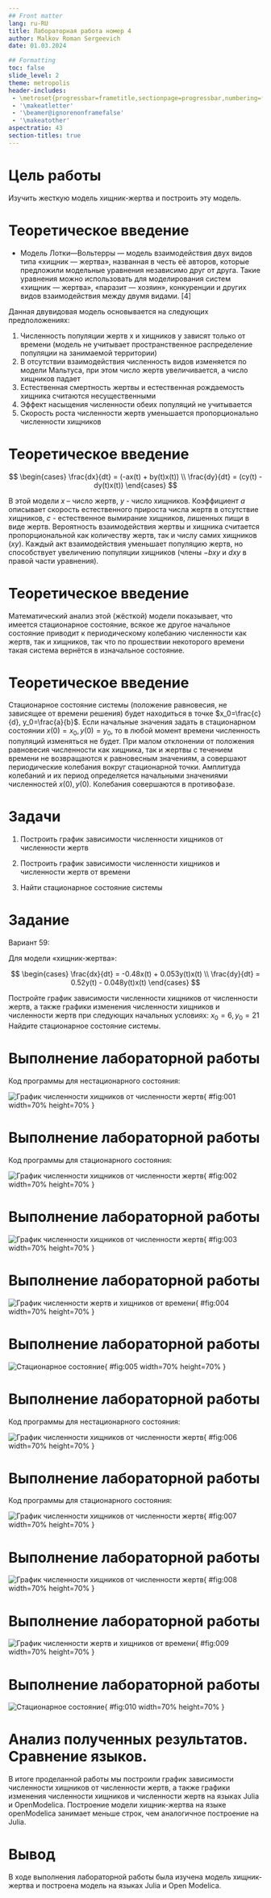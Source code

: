 ```yaml
---
## Front matter
lang: ru-RU
title: Лабораторная работа номер 4
author: Malkov Roman Sergeevich
date: 01.03.2024

## Formatting
toc: false
slide_level: 2
theme: metropolis
header-includes: 
 - \metroset{progressbar=frametitle,sectionpage=progressbar,numbering=fraction}
 - '\makeatletter'
 - '\beamer@ignorenonframefalse'
 - '\makeatother'
aspectratio: 43
section-titles: true
---
```


# Цель работы

Изучить жесткую модель хищник-жертва и построить эту модель.

# Теоретическое введение

- Модель Лотки—Вольтерры — модель взаимодействия двух видов типа «хищник — жертва», названная в честь её авторов, которые предложили модельные уравнения независимо друг от друга. Такие уравнения можно использовать для моделирования систем «хищник — жертва», «паразит — хозяин», конкуренции и других видов взаимодействия между двумя видами. [4]

Данная двувидовая модель основывается на
следующих предположениях:

1. Численность популяции жертв x и хищников y зависят только от времени (модель не учитывает пространственное распределение популяции на занимаемой территории)	
2. В отсутствии взаимодействия численность видов изменяется по модели Мальтуса, при этом число жертв увеличивается, а число хищников падает	
3. Естественная смертность жертвы и естественная рождаемость хищника считаются несущественными	
4. Эффект насыщения численности обеих популяций не учитывается	
5. Скорость роста численности жертв уменьшается пропорционально численности хищников	

# Теоретическое введение

$$
 \begin{cases}
	\frac{dx}{dt} = (-ax(t) + by(t)x(t))
	\\   
	\frac{dy}{dt} = (cy(t) - dy(t)x(t))
 \end{cases}
$$

В этой модели $x$ – число жертв, $y$ - число хищников.
Коэффициент $a$ описывает скорость естественного прироста числа жертв в отсутствие хищников, $с$ - естественное вымирание хищников, лишенных пищи в виде жертв.
Вероятность взаимодействия жертвы и хищника считается пропорциональной как количеству жертв, так и числу самих хищников ($xy$).
Каждый акт взаимодействия уменьшает популяцию жертв, но способствует увеличению популяции хищников (члены $-bxy$ и $dxy$ в правой части уравнения).

# Теоретическое введение

Математический анализ этой (жёсткой) модели показывает, что имеется стационарное состояние, всякое же другое начальное состояние приводит
к периодическому колебанию численности как жертв, так и хищников, так что по прошествии некоторого времени такая система вернётся в изначальное состояние.

# Теоретическое введение

Стационарное состояние системы (положение равновесия, не зависящее от времени решения) будет находиться
в точке $x_0=\frac{c}{d}, y_0=\frac{a}{b}$. Если начальные значения задать в стационарном состоянии $x(0) = x_0, y(0) = y_0$, то в любой момент времени
численность популяций изменяться не будет. При малом отклонении от положения равновесия численности как хищника, так и жертвы с течением времени не
возвращаются к равновесным значениям, а совершают периодические колебания вокруг стационарной точки. Амплитуда колебаний и их период определяется
начальными значениями численностей $x(0), y(0)$. Колебания совершаются в противофазе.

# Задачи

1. Построить график зависимости численности хищников от численности жертв

2. Построить график зависимости численности хищников и численности жертв от времени

3. Найти стационарное состояние системы

# Задание

Вариант 59:

Для модели «хищник-жертва»:

$$
 \begin{cases}
	\frac{dx}{dt} = -0.48x(t) + 0.053y(t)x(t)
	\\   
	\frac{dy}{dt} = 0.52y(t) - 0.048y(t)x(t)
 \end{cases}
$$

Постройте график зависимости численности хищников от численности жертв, а также графики изменения численности хищников и численности жертв 
при следующих начальных условиях: $x_0=6, y_0=21$
Найдите стационарное состояние системы.

# Выполнение лабораторной работы

Код программы для нестационарного состояния:

![График численности хищников от численности жертв](Screens/1.png){ #fig:001 width=70% height=70% }

# Выполнение лабораторной работы

Код программы для стационарного состояния:

![График численности хищников от численности жертв](Screens/2.png){ #fig:002 width=70% height=70% }


# Выполнение лабораторной работы

![График численности хищников от численности жертв](Screens/julia1-1.png){ #fig:003 width=70% height=70% }

# Выполнение лабораторной работы

![График численности жертв и хищников от времени](Screens/julia1-2.png){ #fig:004 width=70% height=70% }

# Выполнение лабораторной работы

![Стационарное состояние](Screens/julia2.png){ #fig:005 width=70% height=70% }

# Выполнение лабораторной работы

Код программы для нестационарного состояния:

![График численности хищников от численности жертв](Screens/3.png){ #fig:006 width=70% height=70% }

# Выполнение лабораторной работы

Код программы для стационарного состояния:

![График численности хищников от численности жертв](Screens/4.png){ #fig:007 width=70% height=70% }

# Выполнение лабораторной работы

![График численности хищников от численности жертв](Screens/mo05-2.png){ #fig:008 width=70% height=70% }

# Выполнение лабораторной работы

![График численности жертв и хищников от времени](Screens/mo05-1.png){ #fig:009 width=70% height=70% }

# Выполнение лабораторной работы

![Стационарное состояние](Screens/mo05-3.png){ #fig:010 width=70% height=70% }

# Анализ полученных результатов. Сравнение языков.

В итоге проделанной работы мы построили график зависимости численности хищников от численности жертв, а также графики изменения численности хищников и численности жертв на языках Julia и OpenModelica. Построение модели хищник-жертва на языке openModelica занимает меньше строк, чем аналогичное построение на Julia.

# Вывод

В ходе выполнения лабораторной работы была изучена модель хищник-жертва и построена модель на языках Julia и Open Modelica.
